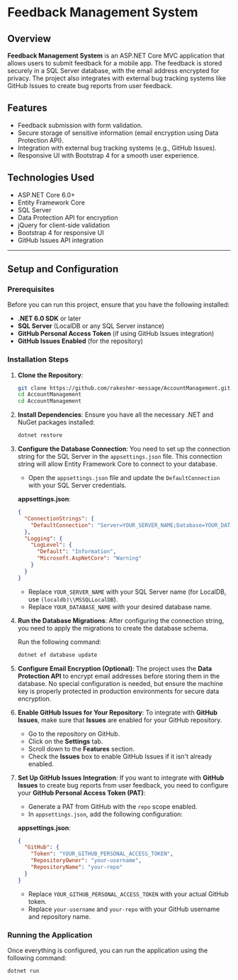 # Feedback Management System

## Overview

**Feedback Management System** is an ASP.NET Core MVC application that allows users to submit feedback for a mobile app. The feedback is stored securely in a SQL Server database, with the email address encrypted for privacy. The project also integrates with external bug tracking systems like GitHub Issues to create bug reports from user feedback.

## Features

- Feedback submission with form validation.
- Secure storage of sensitive information (email encryption using Data Protection API).
- Integration with external bug tracking systems (e.g., GitHub Issues).
- Responsive UI with Bootstrap 4 for a smooth user experience.

## Technologies Used

- ASP.NET Core 6.0+
- Entity Framework Core
- SQL Server
- Data Protection API for encryption
- jQuery for client-side validation
- Bootstrap 4 for responsive UI
- GitHub Issues API integration

---

## Setup and Configuration

### Prerequisites

Before you can run this project, ensure that you have the following installed:

- **.NET 6.0 SDK** or later
- **SQL Server** (LocalDB or any SQL Server instance)
- **GitHub Personal Access Token** (if using GitHub Issues integration)
- **GitHub Issues Enabled** (for the repository)

### Installation Steps

1. **Clone the Repository**:
    ```bash
    git clone https://github.com/rakeshmr-message/AccountManagement.git
    cd AccountManagement
    cd AccountManagement
    ```

2. **Install Dependencies**:
    Ensure you have all the necessary .NET and NuGet packages installed:
    ```bash
    dotnet restore
    ```

3. **Configure the Database Connection**:
   You need to set up the connection string for the SQL Server in the `appsettings.json` file. This connection string will allow Entity Framework Core to connect to your database.

    - Open the `appsettings.json` file and update the `DefaultConnection` with your SQL Server credentials.
    
    **appsettings.json**:
    ```json
    {
      "ConnectionStrings": {
        "DefaultConnection": "Server=YOUR_SERVER_NAME;Database=YOUR_DATABASE_NAME;Trusted_Connection=True;MultipleActiveResultSets=true"
      },
      "Logging": {
        "LogLevel": {
          "Default": "Information",
          "Microsoft.AspNetCore": "Warning"
        }
      }
    }
    ```

    - Replace `YOUR_SERVER_NAME` with your SQL Server name (for LocalDB, use `(localdb)\\MSSQLLocalDB`).
    - Replace `YOUR_DATABASE_NAME` with your desired database name.

4. **Run the Database Migrations**:
    After configuring the connection string, you need to apply the migrations to create the database schema.

    Run the following command:
    ```bash
    dotnet ef database update
    ```

5. **Configure Email Encryption (Optional)**:
   The project uses the **Data Protection API** to encrypt email addresses before storing them in the database. No special configuration is needed, but ensure the machine key is properly protected in production environments for secure data encryption.

6. **Enable GitHub Issues for Your Repository**:
    To integrate with **GitHub Issues**, make sure that **Issues** are enabled for your GitHub repository.

    - Go to the repository on GitHub.
    - Click on the **Settings** tab.
    - Scroll down to the **Features** section.
    - Check the **Issues** box to enable GitHub Issues if it isn't already enabled.

7. **Set Up GitHub Issues Integration**:
    If you want to integrate with **GitHub Issues** to create bug reports from user feedback, you need to configure your **GitHub Personal Access Token (PAT)**:

    - Generate a PAT from GitHub with the `repo` scope enabled.
    - In `appsettings.json`, add the following configuration:

    **appsettings.json**:
    ```json
    {
      "GitHub": {
        "Token": "YOUR_GITHUB_PERSONAL_ACCESS_TOKEN",
        "RepositoryOwner": "your-username",
        "RepositoryName": "your-repo"
      }
    }
    ```

    - Replace `YOUR_GITHUB_PERSONAL_ACCESS_TOKEN` with your actual GitHub token.
    - Replace `your-username` and `your-repo` with your GitHub username and repository name.

### Running the Application

Once everything is configured, you can run the application using the following command:

```bash
dotnet run
